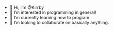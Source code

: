 - 👋 Hi, I’m @Kirrby
- 👀 I’m interested in programming in general!
- 🌱 I’m currently learning how to program
- 💞️ I’m looking to collaborate on basically anything.

